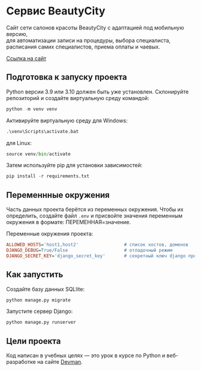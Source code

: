 # Сервис BeautyCity
Сайт сети салонов красоты BeautyCity с адаптацией под мобильную версию,<br>
для автоматизации записи на процедуры, выборa специалиста, расписания самих специалистов, приема оплаты и чаевых.

[Ссылка на сайт]()

## Подготовка к запуску проекта
 
Python версии 3.9 или 3.10 должен быть уже установлен. Склонируйте репозиторий и создайте виртуальную среду командой:

```python
python -m venv venv
```

Активируйте виртуальную среду для Windows:

```python
.\venv\Scripts\activate.bat
```
для Linux:

```python
source venv/bin/activate
```

Затем используйте pip для установки зависимостей:

```python
pip install -r requirements.txt
```

## Переменнные окружения

Часть данных проекта берётся из переменных окружения. Чтобы их определить, создайте файл `.env` и присвойте значения переменным окружения в формате: ПЕРЕМЕННАЯ=значение.

Переменные окружения проекта:

```ini
ALLOWED_HOSTS='host1,host2'                 # список хостов, доменов
DJANGO_DEBUG=True/False                     # отладочный режим
DJANGO_SECRET_KEY='django_secret_key'       # секретный ключ django проекта
```

## Как запустить

Создайте базу данных SQLlite:
    
```python
python manage.py migrate
```

Запустите сервер Django:
    
```python
python manage.py runserver
```
## Цели проекта

Код написан в учебных целях — это урок в курсе по Python и веб-разработке на сайте [Devman](https://dvmn.org).
   

